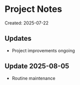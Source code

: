 # Project Notes

Created: 2025-07-22

## Updates
- Project improvements ongoing

<!-- Last updated: 2025-08-06 -->

## Update 2025-08-05
- Routine maintenance
